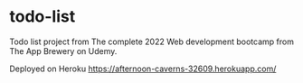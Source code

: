 # todo-list

Todo list project from The complete 2022 Web development bootcamp from The App Brewery on Udemy.

Deployed on Heroku https://afternoon-caverns-32609.herokuapp.com/

